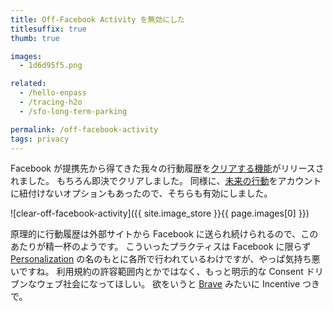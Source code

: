 ```yaml
---
title: Off-Facebook Activity を無効にした
titlesuffix: true
thumb: true

images:
  - 1d6d95f5.png

related:
  - /hello-enpass
  - /tracing-h2o
  - /sfo-long-term-parking

permalink: /off-facebook-activity
tags: privacy
---
```


Facebook が提携先から得てきた我々の行動履歴を[クリアする機能](https://www.facebook.com/off_facebook_activity/)がリリースされました。
もちろん即決でクリアしました。
同様に、[未来の行動](https://www.facebook.com/off_facebook_activity/future_activity)をアカウントに紐付けないオプションもあったので、そちらも有効にしました。

![clear-off-facebook-activity]({{ site.image_store }}{{ page.images[0] }})

原理的に行動履歴は外部サイトから Facebook に送られ続けられるので、このあたりが精一杯のようです。
こういったプラクティスは Facebook に限らず [Personalization](https://ja.wikipedia.org/wiki/%E3%83%91%E3%83%BC%E3%82%BD%E3%83%8A%E3%83%A9%E3%82%A4%E3%82%BC%E3%83%BC%E3%82%B7%E3%83%A7%E3%83%B3) の名のもとに各所で行われているわけですが、やっぱ気持ち悪いですね。
利用規約の許容範囲内とかではなく、もっと明示的な Consent ドリブンなウェブ社会になってほしい。
欲をいうと [Brave](https://ja.wikipedia.org/wiki/Brave_(%E3%82%A6%E3%82%A7%E3%83%96%E3%83%96%E3%83%A9%E3%82%A6%E3%82%B6)) みたいに Incentive つきで。
